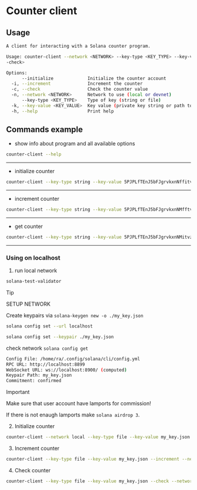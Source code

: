 # Counter client

## Usage

```sh
A client for interacting with a Solana counter program.

Usage: counter-client --network <NETWORK> --key-type <KEY_TYPE> --key-value <KEY_VALUE> <--initialize|--increment|-
-check>

Options:
      --initialize             Initialize the counter account
  -i, --increment              Increment the counter
  -c, --check                  Check the counter value
  -n, --network <NETWORK>      Network to use (local or devnet)
      --key-type <KEY_TYPE>    Type of key (string or file)
  -k, --key-value <KEY_VALUE>  Key value (private key string or path to keypair file)
  -h, --help                   Print help
```



## Commands example

- show info about program and all available options
```sh 
counter-client --help
```
---

- initialize counter
```sh 
counter-client --key-type string --key-value 5PJPLfTEnJ5bFJgrvkxnNffitvzYDe2LVMS1wZQcT9yofn6L7kYapNC2Qu6zszoe6LC2JB1BCuTvNvFCh8Kx9sf21 --initialize --network devnet
```
---

- increment counter
```sh 
counter-client --key-type string --key-value 5PJPLfTEnJ5bFJgrvkxnNMfftvzYDe2LVMS1wZQcT9yofn6L7kYapNC2Qu6zszoe6LC2JB1BCuTvNvFCh8Kx9sf21 --increment --network devnet
```
---

- get counter
```sh 
counter-client --key-type string --key-value 5PJPLfTEnJ5bFJgrvkxnNMitvzffDe2LVMS1wZQcT9yofn6L7kYapNC2Qu6zszoe6LC2JB1BCuTvNvFCh8Kx9sf21 --check --network devnet
```

---

### Using on localhost

1. run local network
```sh
solana-test-validator
```

> [!TIP]
>
> SETUP NETWORK
>
> Create keypairs via `solana-keygen new -o ./my_key.json`
>
>```sh
>solana config set --url localhost
>```
>```sh
>solana config set --keypair ./my_key.json
>```
>
> check network `solana config get`
>
>```sh
>Config File: /home/ra/.config/solana/cli/config.yml
>RPC URL: http://localhost:8899 
>WebSocket URL: ws://localhost:8900/ (computed)
>Keypair Path: my_key.json 
>Commitment: confirmed 
>```


> [!IMPORTANT]
>
> Make sure that user account have lamports for commission!
>
> If there is not enaugh lamports make `solana airdrop 3`. 

2. Initialize counter
```sh
counter-client --network local --key-type file --key-value my_key.json --initialize 
```

3. Increment counter
```sh
counter-client --key-type file --key-value my_key.json --increment --network local
```

4. Check counter
```sh
counter-client --key-type file --key-value my_key.json --check --network local
```
